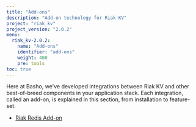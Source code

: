 ```yaml
---
title: "Add-ons"
description: "Add-on technology for Riak KV"
project: "riak_kv"
project_version: "2.0.2"
menu:
  riak_kv-2.0.2:
    name: "Add-ons"
    identifier: "add-ons"
    weight: 400
    pre: tools
toc: true
---
```




Here at Basho, we've developed integrations between Riak KV and other best-of-breed components in your application stack. Each integration, called an add-on, is explained in this section, from installation to feature-set.

* [Riak Redis Add-on](/riak/kv/2.0.2/add-ons/redis/)